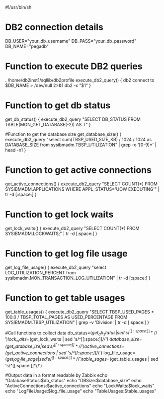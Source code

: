 #!/usr/bin/sh

# DB2 connection details
DB_USER="your_db_username"
DB_PASS="your_db_password"
DB_NAME="pegadb"

# Function to execute DB2 queries

. /home/db2inst1/sqllib/db2profile
execute_db2_query() {
    db2 connect to $DB_NAME > /dev/null 2>&1
    db2 -x "$1"
}

# Function to get db status
get_db_status() {
    execute_db2_query "SELECT DB_STATUS FROM TABLE(MON_GET_DATABASE(-2)) AS T"
}

#Function to get the database size
get_database_size() {
    execute_db2_query "select sum(TBSP_USED_SIZE_KB) / 1024 / 1024 as DATABASE_SIZE from sysibmadm.TBSP_UTILIZATION" | grep -o '[0-9]*' | head -n1
}

# Function to get active connections
get_active_connections() {
    execute_db2_query "SELECT COUNT(*) FROM SYSIBMADM.APPLICATIONS WHERE APPL_STATUS='UOW EXECUTING'" |  tr -d [:space:]
}

# Function to get lock waits
get_lock_waits() {
    execute_db2_query "SELECT COUNT(*) FROM SYSIBMADM.LOCKWAITS;" |  tr -d [:space:]
}

# Function to get log file usage
get_log_file_usage() {
    execute_db2_query "select LOG_UTILIZATION_PERCENT from sysibmadm.MON_TRANSACTION_LOG_UTILIZATION" |  tr -d [:space:]
}

# Function to get table usages
get_table_usages() {
    execute_db2_query "SELECT TBSP_USED_PAGES * 100.0 / TBSP_TOTAL_PAGES AS USED_PERCENTAGE FROM SYSIBMADM.TBSP_UTILIZATION" | grep -v 'Division' |  tr -d [:space:]
}



#Call functions to collect data
db_status=$(get_db_status | sed 's/^[[:space:]]*//')
lock_waits=$(get_lock_waits | sed 's/^[[:space:]]*//')
database_size=$(get_database_size | sed 's/^[[:space:]]*//')
active_connections=$(get_active_connections | sed 's/^[[:space:]]*//')
log_file_usage=$(get_log_file_usage | sed 's/^[[:space:]]*//')
table_usages=$(get_table_usages | sed 's/^[[:space:]]*//')

#Output data in a format readable by Zabbix
echo "DatabaseStatus:$db_status"
echo "DBSize:$database_size"
echo "ActiveConnections:$active_connections"
echo "LockWaits:$lock_waits"
echo "LogFileUsage:$log_file_usage"
echo "TableUsages:$table_usages"

